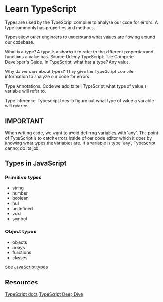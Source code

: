 # Learn TypeScript

Types are used by the TypeScript compiler to analyze our code for errors. A type commonly has properties and methods.

Types allow other engineers to understand what values are flowing around our codebase.

What is a type? A type is a shortcut to refer to the different properties and functions a value has. Source Udemy TypeScript: The Complete Developer's Guide.
In TypeScript, what has a type? Any value.

Why do we care about types? They give the TypeScript compiler information to analyze our code for errors.

Type Annotations. Code we add to tell TypeScript what type of value a variable will refer to.

Type Inference. Typescript tries to figure out what type of value a variable will refer to.

## IMPORTANT
When writing code, we want to avoid defining variables with 'any'. The point of TypeScript is to catch errors inside of our code editor which it does by knowing what types the variables are. If a variable is type 'any', TypeScript cannot do its job.

## Types in JavaScript
### Primitive types
- string
- number
- boolean
- null
- undefined
- void
- symbol


### Object types
- objects
- arrays
- functions
- classes

See [JavaScript types](https://developer.mozilla.org/en-US/docs/Web/JavaScript/Data_structures#javascript_types)



## Resources
[TypeScript docs](https://www.typescriptlang.org/)
[TypeScript Deep Dive](https://basarat.gitbook.io/typescript/)